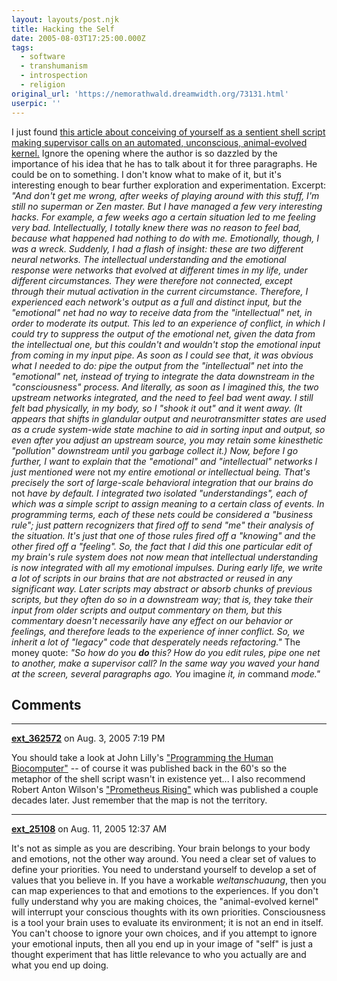 ```yaml
---
layout: layouts/post.njk
title: Hacking the Self
date: 2005-08-03T17:25:00.000Z
tags:
  - software
  - transhumanism
  - introspection
  - religion
original_url: 'https://nemorathwald.dreamwidth.org/73131.html'
userpic: ''
---
```

I just found [this article about conceiving of yourself as a sentient shell script making supervisor calls on an automated, unconscious, animal-evolved kernel.](http://dirtsimple.org/2005/08/multiple-self.html) Ignore the opening where the author is so dazzled by the importance of his idea that he has to talk about it for three paragraphs. He could be on to something. I don't know what to make of it, but it's interesting enough to bear further exploration and experimentation. Excerpt: _"And don't get me wrong, after weeks of playing around with this stuff, I'm still no superman or Zen master. But I have managed a few very interesting hacks. For example, a few weeks ago a certain situation led to me feeling very bad. Intellectually, I totally knew there was no reason to feel bad, because what happened had nothing to do with me. Emotionally, though, I was a wreck. Suddenly, I had a flash of insight: these are two different neural networks. The intellectual understanding and the emotional response were networks that evolved at different times in my life, under different circumstances. They were therefore not connected, except through their mutual activation in the current circumstance. Therefore, I experienced each network's output as a full and distinct input, but the "emotional" net had no way to receive data from the "intellectual" net, in order to moderate its output. This led to an experience of conflict, in which I could try to suppress the output of the emotional net, given the data from the intellectual one, but this couldn't and wouldn't stop the emotional input from coming in my input pipe. As soon as I could see that, it was obvious what I needed to do: pipe the output from the "intellectual" net into the "emotional" net, instead of trying to integrate the data downstream in the "consciousness" process. And literally, as soon as I imagined this, the two upstream networks integrated, and the need to feel bad went away. I still felt bad physically, in my body, so I "shook it out" and it went away. (It appears that shifts in glandular output and neurotransmitter states are used as a crude system-wide state machine to aid in sorting input and output, so even after you adjust an upstream source, you may retain some kinesthetic "pollution" downstream until you garbage collect it.) Now, before I go further, I want to explain that the "emotional" and "intellectual" networks I just mentioned were_ not _my entire emotional or intellectual being. That's precisely the sort of large-scale behavioral integration that our brains do_ not _have by default. I integrated two isolated "understandings", each of which was a simple script to assign meaning to a certain class of events. In programming terms, each of these nets could be considered a "business rule"; just pattern recognizers that fired off to send "me" their analysis of the situation. It's just that one of those rules fired off a "knowing" and the other fired off a "feeling". So, the fact that I did this one particular edit of my brain's rule system does not now mean that intellectual understanding is now integrated with all my emotional impulses. During early life, we write a lot of scripts in our brains that are not abstracted or reused in any significant way. Later scripts may abstract or absorb chunks of previous scripts, but they often do so in a downstream way; that is, they take their input from older scripts and output commentary on them, but this commentary doesn't necessarily have any effect on our behavior or feelings, and therefore leads to the experience of inner conflict. So, we inherit a lot of "legacy" code that desperately needs refactoring."_ The money quote: _"So how do you **do** this? How do you edit rules, pipe one net to another, make a supervisor call? In the same way you waved your hand at the screen, several paragraphs ago. You_ imagine _it, in_ command _mode."_

## Comments

---

**[ext_362572](https://www.dreamwidth.org/users/ext_362572)** on Aug. 3, 2005 7:19 PM

You should take a look at John Lilly's ["Programming the Human Biocomputer"](http://www.amazon.com/exec/obidos/ASIN/1579510655/qid=1123096395/sr=2-1/ref=pd_bbs_b_2_1/103-4053712-3411052) -- of course it was published back in the 60's so the metaphor of the shell script wasn't in existence yet... I also recommend Robert Anton Wilson's ["Prometheus Rising"](http://www.amazon.com/exec/obidos/ASIN/1561840564/qid=1123096519/sr=2-1/ref=pd_bbs_b_2_1/103-4053712-3411052) which was published a couple decades later. Just remember that the map is not the territory.

---

**[ext_25108](https://www.dreamwidth.org/users/ext_25108)** on Aug. 11, 2005 12:37 AM

It's not as simple as you are describing. Your brain belongs to your body and emotions, not the other way around. You need a clear set of values to define your priorities. You need to understand yourself to develop a set of values that you believe in. If you have a workable _weltanschuaung_, then you can map experiences to that and emotions to the experiences. If you don't fully understand why you are making choices, the "animal-evolved kernel" will interrupt your conscious thoughts with its own priorities. Consciousness is a tool your brain uses to evaluate its environment; it is not an end in itself. You can't choose to ignore your own choices, and if you attempt to ignore your emotional inputs, then all you end up in your image of "self" is just a thought experiment that has little relevance to who you actually are and what you end up doing.
